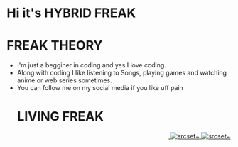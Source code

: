 # Hi it's HYBRID FREAK
# FREAK THEORY
<ul>
  <li> I'm just a begginer in coding and yes I love coding.
  </li>
  <li>
   Along with coding I like listening to Songs, playing games and watching anime or web series sometimes.
  </li>
  <li>
    You can follow me on my social media if you like uff pain
  </li>
  
  # LIVING FREAK 
<div align = right> 
  <a href="https://t.me/TIMESOFFREAK"><img src=https://img.shields.io/badge/TIMESOFFREAK-00ccff?style=for-the-badge&logo=telegram&logoColor=red alt="" srcset=""</a>
    <a href="https://www.instagram.com/freak_hybrid/"><img src=https://img.shields.io/badge/HYBRIDFREAK-E4405F?style=for-the-badge&logo=instagram&logoColor=black alt=" srcset="</a>
<a href="https://www.twitter.com/HybridFreakk"><img src=https://img.shields.io/badge/HYBRIDFREAK-1DA1F2?style=for-the-badge&logo=twitter&logoColor=white alt=" srcset="</a>
  
